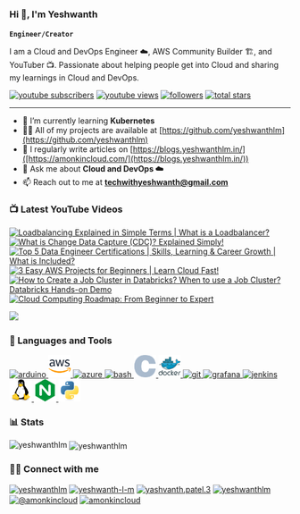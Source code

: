 ### Hi 👋, I'm Yeshwanth

**`Engineer/Creator`**

I am a Cloud and DevOps Engineer ☁️, AWS Community Builder 🏗️, and YouTuber 📺. Passionate about helping people get into Cloud and sharing my learnings in Cloud and DevOps.

   <p align="left">
      <a href="https://www.youtube.com/c/TechWithYeshwanth?sub_confirmation=1">
         <img alt="youtube subscribers" title="Subscribe to my YouTube channel" src="https://custom-icon-badges.demolab.com/youtube/channel/subscribers/UCwhERUcuzUCwr8x8mQ8zrcw?color=%23E05D44&label=SUBSCRIBE&logo=video&logoColor=white&style=for-the-badge&labelColor=CE4630"/></a> 
      <a href="https://www.youtube.com/c/TechWithYeshwanth">
         <img alt="youtube views" title="YouTube views" src="https://custom-icon-badges.demolab.com/youtube/channel/views/UCwhERUcuzUCwr8x8mQ8zrcw?color=%23E1AD0E&logo=eye&logoColor=white&style=for-the-badge&labelColor=C79600"/></a> 
      <a href="https://github.com/yeshwanthlm?tab=followers">
         <img alt="followers" title="Follow me on Github" src="https://custom-icon-badges.demolab.com/github/followers/yeshwanthlm?color=236ad3&labelColor=1155ba&style=for-the-badge&logo=person-add&label=Follow&logoColor=white"/></a>
      <a href="https://github.com/yeshwanthlm?tab=repositories&sort=stargazers">
         <img alt="total stars" title="Total stars on GitHub" src="https://custom-icon-badges.demolab.com/github/stars/yeshwanthlm?color=55960c&style=for-the-badge&labelColor=488207&logo=star"/></a>
   </p>

---

- 🌱 I’m currently learning **Kubernetes**
- 👨‍💻 All of my projects are available at [https://github.com/yeshwanthlm](https://github.com/yeshwanthlm)
- 📝 I regularly write articles on [https://blogs.yeshwanthlm.in/]([https://amonkincloud.com/](https://blogs.yeshwanthlm.in/))
- 💬 Ask me about **Cloud and DevOps ☁️**
- 📫 Reach out to me at **techwithyeshwanth@gmail.com**


### 📺 Latest YouTube Videos

<!-- BEGIN YOUTUBE-CARDS -->
[![Loadbalancing Explained in Simple Terms | What is a Loadbalancer?](https://ytcards.demolab.com/?id=vTnLINsLxKw&title=Loadbalancing+Explained+in+Simple+Terms+%7C+What+is+a+Loadbalancer%3F&lang=en&timestamp=1759239060&background_color=%230d1117&title_color=%23ffffff&stats_color=%23dedede&max_title_lines=1&width=250&border_radius=5 "Loadbalancing Explained in Simple Terms | What is a Loadbalancer?")](https://www.youtube.com/shorts/vTnLINsLxKw)
[![What is Change Data Capture (CDC)? Explained Simply!](https://ytcards.demolab.com/?id=E9jE9bmNsJ0&title=What+is+Change+Data+Capture+%28CDC%29%3F+Explained+Simply%21&lang=en&timestamp=1759150827&background_color=%230d1117&title_color=%23ffffff&stats_color=%23dedede&max_title_lines=1&width=250&border_radius=5 "What is Change Data Capture (CDC)? Explained Simply!")](https://www.youtube.com/watch?v=E9jE9bmNsJ0)
[![Top 5 Data Engineer Certifications | Skills, Learning & Career Growth | What is Included?](https://ytcards.demolab.com/?id=kMVj3wAfWpM&title=Top+5+Data+Engineer+Certifications+%7C+Skills%2C+Learning+%26+Career+Growth+%7C+What+is+Included%3F&lang=en&timestamp=1758891701&background_color=%230d1117&title_color=%23ffffff&stats_color=%23dedede&max_title_lines=1&width=250&border_radius=5 "Top 5 Data Engineer Certifications | Skills, Learning & Career Growth | What is Included?")](https://www.youtube.com/watch?v=kMVj3wAfWpM)
[![3 Easy AWS Projects for Beginners | Learn Cloud Fast!](https://ytcards.demolab.com/?id=0Hqh-SkBpUU&title=3+Easy+AWS+Projects+for+Beginners+%7C+Learn+Cloud+Fast%21&lang=en&timestamp=1758807030&background_color=%230d1117&title_color=%23ffffff&stats_color=%23dedede&max_title_lines=1&width=250&border_radius=5 "3 Easy AWS Projects for Beginners | Learn Cloud Fast!")](https://www.youtube.com/shorts/0Hqh-SkBpUU)
[![How to Create a Job Cluster in Databricks? When to use a Job Cluster? Databricks Hands-on Demo](https://ytcards.demolab.com/?id=6-ubnSlvD0M&title=How+to+Create+a+Job+Cluster+in+Databricks%3F+When+to+use+a+Job+Cluster%3F+Databricks+Hands-on+Demo&lang=en&timestamp=1758717010&background_color=%230d1117&title_color=%23ffffff&stats_color=%23dedede&max_title_lines=1&width=250&border_radius=5 "How to Create a Job Cluster in Databricks? When to use a Job Cluster? Databricks Hands-on Demo")](https://www.youtube.com/watch?v=6-ubnSlvD0M)
[![Cloud Computing Roadmap: From Beginner to Expert](https://ytcards.demolab.com/?id=v_T3meZaVuk&title=Cloud+Computing+Roadmap%3A+From+Beginner+to+Expert&lang=en&timestamp=1758632513&background_color=%230d1117&title_color=%23ffffff&stats_color=%23dedede&max_title_lines=1&width=250&border_radius=5 "Cloud Computing Roadmap: From Beginner to Expert")](https://www.youtube.com/shorts/v_T3meZaVuk)
<!-- END YOUTUBE-CARDS -->

[<img src="https://custom-icon-badges.demolab.com/badge/-Subscribe%20For%20More-red?style=for-the-badge&logo=video&logoColor=white"/>](https://www.youtube.com/c/amonkincloud?sub_confirmation=1)

### 🧰 Languages and Tools

<p align="left"> <a href="https://www.arduino.cc/" target="_blank" rel="noreferrer"> <img src="https://cdn.worldvectorlogo.com/logos/arduino-1.svg" alt="arduino" width="40" height="40"/> </a> <a href="https://aws.amazon.com" target="_blank" rel="noreferrer"> <img src="https://raw.githubusercontent.com/devicons/devicon/master/icons/amazonwebservices/amazonwebservices-original-wordmark.svg" alt="aws" width="40" height="40"/> </a> <a href="https://azure.microsoft.com/en-in/" target="_blank" rel="noreferrer"> <img src="https://www.vectorlogo.zone/logos/microsoft_azure/microsoft_azure-icon.svg" alt="azure" width="40" height="40"/> </a> <a href="https://www.gnu.org/software/bash/" target="_blank" rel="noreferrer"> <img src="https://www.vectorlogo.zone/logos/gnu_bash/gnu_bash-icon.svg" alt="bash" width="40" height="40"/> </a> <a href="https://www.cprogramming.com/" target="_blank" rel="noreferrer"> <img src="https://raw.githubusercontent.com/devicons/devicon/master/icons/c/c-original.svg" alt="c" width="40" height="40"/> </a> <a href="https://www.docker.com/" target="_blank" rel="noreferrer"> <img src="https://raw.githubusercontent.com/devicons/devicon/master/icons/docker/docker-original-wordmark.svg" alt="docker" width="40" height="40"/> </a> <a href="https://git-scm.com/" target="_blank" rel="noreferrer"> <img src="https://www.vectorlogo.zone/logos/git-scm/git-scm-icon.svg" alt="git" width="40" height="40"/> </a> <a href="https://grafana.com" target="_blank" rel="noreferrer"> <img src="https://www.vectorlogo.zone/logos/grafana/grafana-icon.svg" alt="grafana" width="40" height="40"/> </a> <a href="https://www.jenkins.io" target="_blank" rel="noreferrer"> <img src="https://www.vectorlogo.zone/logos/jenkins/jenkins-icon.svg" alt="jenkins" width="40" height="40"/> </a> <a href="https://www.linux.org/" target="_blank" rel="noreferrer"> <img src="https://raw.githubusercontent.com/devicons/devicon/master/icons/linux/linux-original.svg" alt="linux" width="40" height="40"/> </a> <a href="https://www.nginx.com" target="_blank" rel="noreferrer"> <img src="https://raw.githubusercontent.com/devicons/devicon/master/icons/nginx/nginx-original.svg" alt="nginx" width="40" height="40"/> </a> <a href="https://www.python.org" target="_blank" rel="noreferrer"> <img src="https://raw.githubusercontent.com/devicons/devicon/master/icons/python/python-original.svg" alt="python" width="40" height="40"/> </a> </p>

### 📊 Stats
<p><img align="left" src="https://github-readme-stats.vercel.app/api/top-langs?username=yeshwanthlm&show_icons=true&locale=en&layout=compact" alt="yeshwanthlm" /></p>

<p>&nbsp;<img align="center" src="https://github-readme-stats.vercel.app/api?username=yeshwanthlm&show_icons=true&locale=en" alt="yeshwanthlm" /></p>

### 🏄‍♂️ Connect with me
   <p align="left">
   <a href="https://dev.to/yeshwanthlm" target="blank"><img align="center" src="https://raw.githubusercontent.com/rahuldkjain/github-profile-readme-generator/master/src/images/icons/Social/devto.svg" alt="yeshwanthlm" height="30" width="40" /></a>
   <a href="https://linkedin.com/in/yeshwanth-l-m" target="blank"><img align="center" src="https://raw.githubusercontent.com/rahuldkjain/github-profile-readme-generator/master/src/images/icons/Social/linked-in-alt.svg" alt="yeshwanth-l-m" height="30" width="40" /></a>
   <a href="https://fb.com/yashvanth.patel.3" target="blank"><img align="center" src="https://raw.githubusercontent.com/rahuldkjain/github-profile-readme-generator/master/src/images/icons/Social/facebook.svg" alt="yashvanth.patel.3" height="30" width="40" /></a>
   <a href="https://instagram.com/yeshwanthlm" target="blank"><img align="center" src="https://raw.githubusercontent.com/rahuldkjain/github-profile-readme-generator/master/src/images/icons/Social/instagram.svg" alt="yeshwanthlm" height="30" width="40" /></a>
   <a href="https://hashnode.com/@amonkincloud" target="blank"><img align="center" src="https://raw.githubusercontent.com/rahuldkjain/github-profile-readme-generator/master/src/images/icons/Social/hashnode.svg" alt="@amonkincloud" height="30" width="40" /></a>
   <a href="https://www.youtube.com/c/amonkincloud" target="blank"><img align="center" src="https://raw.githubusercontent.com/rahuldkjain/github-profile-readme-generator/master/src/images/icons/Social/youtube.svg" alt="amonkincloud" height="30" width="40" /></a>
   </p>
